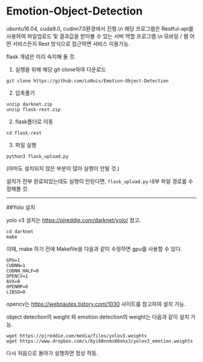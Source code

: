 # Emotion-Object-Detection


ubuntu16.04, cuda9.0, cudnn7.0환경에서 진행.\n
해당 프로그램은 Restful-api를 사용하여 파일업로드 및 결과값을 받아볼 수 있는 서버 역할 프로그램.\n
모바일 / 웹 어떤 서비스든지 Rest 방식으로 접근하면 서비스 이용가능.

flask 개념은 미리 숙지해 둘 것.

1. 실행을 위해 해당 git clone하여 다운로드
```
git clone https://github.com/Lo0uis/Emotion-Object-Detection
```

2. 압축풀기
```
unzip darknet.zip
unzip flask-rest.zip
```

2. flask폴더로 이동
```
cd flask-rest
```

3. 파일 실행 
```
python3 flask_upload.py
```

(아마도 설치되지 않은 부분이 많아 실행이 안될 것.)

설치가 전부 완료되었는데도 실행이 안된다면, ```flask_upload.py``` 내부 파일 경로를 수정해볼 것.

****
##Yolo 설치

yolo v3 설치는 https://pjreddie.com/darknet/yolo/ 참고.

```
cd darknet
make
```

이때, make 하기 전에 Makefile을 다음과 같이 수정하면 gpu를 사용할 수 있다.

```
GPU=1
CUDNN=1
CUDNN_HALF=0
OPENCV=1
AVX=0
OPENMP=0
LIBSO=0
```

opencv는 https://webnautes.tistory.com/1030 사이트를 참고하여 설치 가능.

object detection의 weight 와 emotion detection의 weight는 다음과 같이 설치 가능.
```
wget https://pjreddie.com/media/files/yolov3.weights
wget https://www.dropbox.com/s/byi68nnms86onx3/yolov3_emotion.weights
```

다시 처음으로 돌아가 실행하면 정상 작동.
